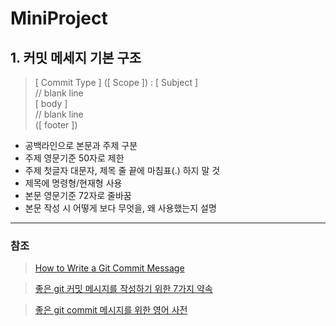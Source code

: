 # MiniProject

## 1. 커밋 메세지 기본 구조
>[ Commit Type ] ([ Scope ]) : [ Subject ]       
>// blank line   
>[ body ]     
>// blank line   
>([ footer ])  

- 공백라인으로 본문과 주제 구분
- 주제 영문기준 50자로 제한
- 주제 첫글자 대문자, 제목 줄 끝에 마침표(.) 하지 말 것
- 제목에 명령형/현재형 사용
- 본문 영문기준 72자로 줄바꿈
- 본문 작성 시 어떻게 보다 무엇을, 왜 사용했는지 설명 

* * *
### 참조
> [How to Write a Git Commit Message](https://cbea.ms/git-commit/)

> [좋은 git 커밋 메시지를 작성하기 위한 7가지 약속](https://meetup.toast.com/posts/106)

> [좋은 git commit 메시지를 위한 영어 사전](https://blog.ull.im/engineering/2019/03/10/logs-on-git.html)